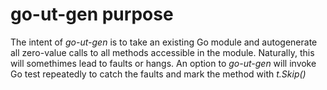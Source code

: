 # go-ut-gen purpose
The intent of *go-ut-gen* is to take an existing Go module and autogenerate all zero-value
calls to all methods accessible in the module. 
Naturally, this will somethimes lead to faults or hangs. An option to *go-ut-gen* will invoke
Go test repeatedly to catch the faults and mark the method with *t.Skip()*
